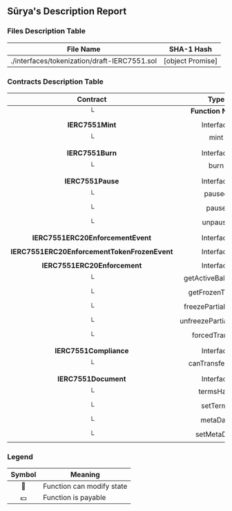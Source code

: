 ## Sūrya's Description Report

### Files Description Table


|  File Name  |  SHA-1 Hash  |
|-------------|--------------|
| ./interfaces/tokenization/draft-IERC7551.sol | [object Promise] |


### Contracts Description Table


|  Contract  |         Type        |       Bases      |                  |                 |
|:----------:|:-------------------:|:----------------:|:----------------:|:---------------:|
|     └      |  **Function Name**  |  **Visibility**  |  **Mutability**  |  **Modifiers**  |
||||||
| **IERC7551Mint** | Interface |  |||
| └ | mint | External ❗️ | 🛑  |NO❗️ |
||||||
| **IERC7551Burn** | Interface |  |||
| └ | burn | External ❗️ | 🛑  |NO❗️ |
||||||
| **IERC7551Pause** | Interface |  |||
| └ | paused | External ❗️ |   |NO❗️ |
| └ | pause | External ❗️ | 🛑  |NO❗️ |
| └ | unpause | External ❗️ | 🛑  |NO❗️ |
||||||
| **IERC7551ERC20EnforcementEvent** | Interface |  |||
||||||
| **IERC7551ERC20EnforcementTokenFrozenEvent** | Interface |  |||
||||||
| **IERC7551ERC20Enforcement** | Interface |  |||
| └ | getActiveBalanceOf | External ❗️ |   |NO❗️ |
| └ | getFrozenTokens | External ❗️ |   |NO❗️ |
| └ | freezePartialTokens | External ❗️ | 🛑  |NO❗️ |
| └ | unfreezePartialTokens | External ❗️ | 🛑  |NO❗️ |
| └ | forcedTransfer | External ❗️ | 🛑  |NO❗️ |
||||||
| **IERC7551Compliance** | Interface | IERC3643ComplianceRead |||
| └ | canTransferFrom | External ❗️ |   |NO❗️ |
||||||
| **IERC7551Document** | Interface |  |||
| └ | termsHash | External ❗️ |   |NO❗️ |
| └ | setTerms | External ❗️ | 🛑  |NO❗️ |
| └ | metaData | External ❗️ |   |NO❗️ |
| └ | setMetaData | External ❗️ | 🛑  |NO❗️ |


### Legend

|  Symbol  |  Meaning  |
|:--------:|-----------|
|    🛑    | Function can modify state |
|    💵    | Function is payable |
